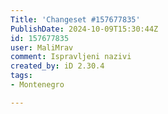 ```yaml
---
Title: 'Changeset #157677835'
PublishDate: 2024-10-09T15:30:44Z
id: 157677835
user: MaliMrav
comment: Ispravljeni nazivi
created_by: iD 2.30.4
tags:
- Montenegro

---
```

